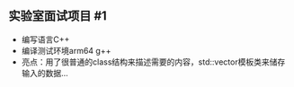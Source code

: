 ## 实验室面试项目 #1
 - 编写语言C++
 - 编译测试环境arm64 g++
 - 亮点：用了很普通的class结构来描述需要的内容，std::vector模板类来储存输入的数据...
    
